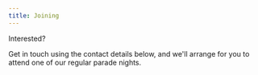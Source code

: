 ```yaml
---
title: Joining
---
```


Interested?

Get in touch using the contact details below, and we'll arrange for you to attend
one of our regular parade nights.
